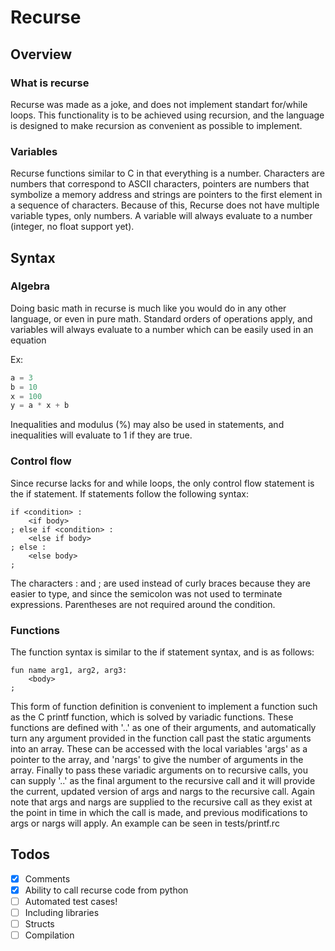 # Recurse
## Overview
### What is recurse
Recurse was made as a joke, and does not implement standart for/while loops. This functionality is to be achieved using recursion, and the language is designed to make recursion as convenient as possible to implement.

### Variables
Recurse functions similar to C in that everything is a number. Characters are numbers that correspond to ASCII characters, pointers are numbers that symbolize a memory address and strings are pointers to the first element in a sequence of characters. Because of this, Recurse does not have multiple variable types, only numbers. A variable will always evaluate to a number (integer, no float support yet). 

## Syntax
### Algebra
Doing basic math in recurse is much like you would do in any other language, or even in pure math. Standard orders of operations apply, and variables will always evaluate to a number which can be easily used in an equation

Ex:
```Python
a = 3
b = 10
x = 100
y = a * x + b
```

Inequalities and modulus (%) may also be used in statements, and inequalities will evaluate to 1 if they are true.

### Control flow
Since recurse lacks for and while loops, the only control flow statement is the if statement. If statements follow the following syntax:
```
if <condition> :
    <if body>
; else if <condition> :
    <else if body>
; else :
    <else body>
;
```
The characters : and ; are used instead of curly braces because they are easier to type, and since the semicolon was not used to terminate expressions. Parentheses are not required around the condition.

### Functions
The function syntax is similar to the if statement syntax, and is as follows:
```
fun name arg1, arg2, arg3:
    <body>
;
```
This form of function definition is convenient to implement a function such as the C printf function, which is solved by variadic functions. These functions are defined with '..' as one of their arguments, and automatically turn any argument provided in the function call past the static arguments into an array. These can be accessed with the local variables 'args' as a pointer to the array, and 'nargs' to give the number of arguments in the array. Finally to pass these variadic arguments on to recursive calls, you can supply '..' as the final argument to the recursive call and it will provide the current, updated version of args and nargs to the recursive call. Again note that args and nargs are supplied to the recursive call as they exist at the point in time in which the call is made, and previous modifications to args or nargs will apply. An example can be seen in tests/printf.rc

## Todos
- [x] Comments
- [x] Ability to call recurse code from python
- [ ] Automated test cases!
- [ ] Including libraries
- [ ] Structs
- [ ] Compilation